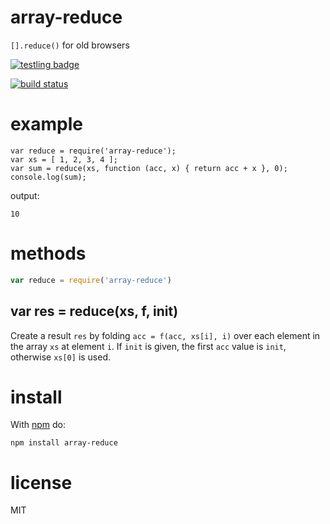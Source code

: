 # array-reduce

`[].reduce()` for old browsers

[![testling badge](https://ci.testling.com/substack/array-reduce.png)](https://ci.testling.com/substack/array-reduce)

[![build status](https://secure.travis-ci.org/substack/array-reduce.png)](//travis-ci.org/substack/array-reduce)

# example

```
var reduce = require('array-reduce');
var xs = [ 1, 2, 3, 4 ];
var sum = reduce(xs, function (acc, x) { return acc + x }, 0);
console.log(sum);
```

output:

```
10
```

# methods

``` js
var reduce = require('array-reduce')
```

## var res = reduce(xs, f, init)

Create a result `res` by folding `acc = f(acc, xs[i], i)` over each element in
the array `xs` at element `i`. If `init` is given, the first `acc` value is
`init`, otherwise `xs[0]` is used.

# install

With [npm](https://npmjs.org) do:

```
npm install array-reduce
```

# license

MIT
